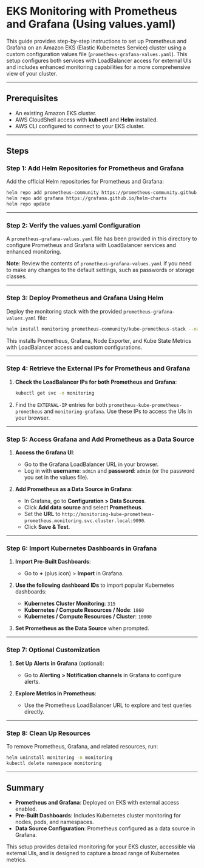 
# EKS Monitoring with Prometheus and Grafana (Using values.yaml)

This guide provides step-by-step instructions to set up Prometheus and Grafana on an Amazon EKS (Elastic Kubernetes Service) cluster using a custom configuration values file (`prometheus-grafana-values.yaml`). This setup configures both services with LoadBalancer access for external UIs and includes enhanced monitoring capabilities for a more comprehensive view of your cluster.

---

## Prerequisites

- An existing Amazon EKS cluster.
- AWS CloudShell access with **kubectl** and **Helm** installed.
- AWS CLI configured to connect to your EKS cluster.

---

## Steps

### Step 1: Add Helm Repositories for Prometheus and Grafana

Add the official Helm repositories for Prometheus and Grafana:

```bash
helm repo add prometheus-community https://prometheus-community.github.io/helm-charts
helm repo add grafana https://grafana.github.io/helm-charts
helm repo update
```

---

### Step 2: Verify the values.yaml Configuration

A `prometheus-grafana-values.yaml` file has been provided in this directory to configure Prometheus and Grafana with LoadBalancer services and enhanced monitoring.

**Note**: Review the contents of `prometheus-grafana-values.yaml` if you need to make any changes to the default settings, such as passwords or storage classes.

---

### Step 3: Deploy Prometheus and Grafana Using Helm

Deploy the monitoring stack with the provided `prometheus-grafana-values.yaml` file:

```bash
helm install monitoring prometheus-community/kube-prometheus-stack --namespace monitoring --create-namespace -f prometheus-grafana-values.yaml
```

This installs Prometheus, Grafana, Node Exporter, and Kube State Metrics with LoadBalancer access and custom configurations.

---

### Step 4: Retrieve the External IPs for Prometheus and Grafana

1. **Check the LoadBalancer IPs for both Prometheus and Grafana**:

   ```bash
   kubectl get svc -n monitoring
   ```

2. Find the `EXTERNAL-IP` entries for both `prometheus-kube-prometheus-prometheus` and `monitoring-grafana`. Use these IPs to access the UIs in your browser.

---

### Step 5: Access Grafana and Add Prometheus as a Data Source

1. **Access the Grafana UI**:
   - Go to the Grafana LoadBalancer URL in your browser.
   - Log in with **username**: `admin` and **password**: `admin` (or the password you set in the values file).

2. **Add Prometheus as a Data Source in Grafana**:
   - In Grafana, go to **Configuration > Data Sources**.
   - Click **Add data source** and select **Prometheus**.
   - Set the **URL** to `http://monitoring-kube-prometheus-prometheus.monitoring.svc.cluster.local:9090`.
   - Click **Save & Test**.

---

### Step 6: Import Kubernetes Dashboards in Grafana

1. **Import Pre-Built Dashboards**:
   - Go to **+** (plus icon) > **Import** in Grafana.

2. **Use the following dashboard IDs** to import popular Kubernetes dashboards:
   - **Kubernetes Cluster Monitoring**: `315`
   - **Kubernetes / Compute Resources / Node**: `1860`
   - **Kubernetes / Compute Resources / Cluster**: `10000`

3. **Set Prometheus as the Data Source** when prompted.

---

### Step 7: Optional Customization

1. **Set Up Alerts in Grafana** (optional):
   - Go to **Alerting > Notification channels** in Grafana to configure alerts.

2. **Explore Metrics in Prometheus**:
   - Use the Prometheus LoadBalancer URL to explore and test queries directly.

---

### Step 8: Clean Up Resources

To remove Prometheus, Grafana, and related resources, run:

```bash
helm uninstall monitoring -n monitoring
kubectl delete namespace monitoring
```

---

## Summary

- **Prometheus and Grafana**: Deployed on EKS with external access enabled.
- **Pre-Built Dashboards**: Includes Kubernetes cluster monitoring for nodes, pods, and namespaces.
- **Data Source Configuration**: Prometheus configured as a data source in Grafana.

This setup provides detailed monitoring for your EKS cluster, accessible via external UIs, and is designed to capture a broad range of Kubernetes metrics.
